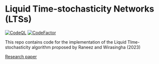 # Liquid Time-stochasticity Networks (LTSs)

[![CodeQL](https://github.com/Ammar-Raneez/FYP_Algorithm/actions/workflows/codeql.yml/badge.svg)](https://github.com/Ammar-Raneez/FYP_Algorithm/actions/workflows/codeql.yml)
[![CodeFactor](https://www.codefactor.io/repository/github/ammar-raneez/liquid-time-stochasticity/badge)](https://www.codefactor.io/repository/github/ammar-raneez/liquid-time-stochasticity)

This repo contains code for the implementation of the Liquid TIme-stochasticity algorithm proposed by Raneez and Wirasingha (2023)

[Research paper](https://doi.org/10.1109/CCWC57344.2023.10099071)
